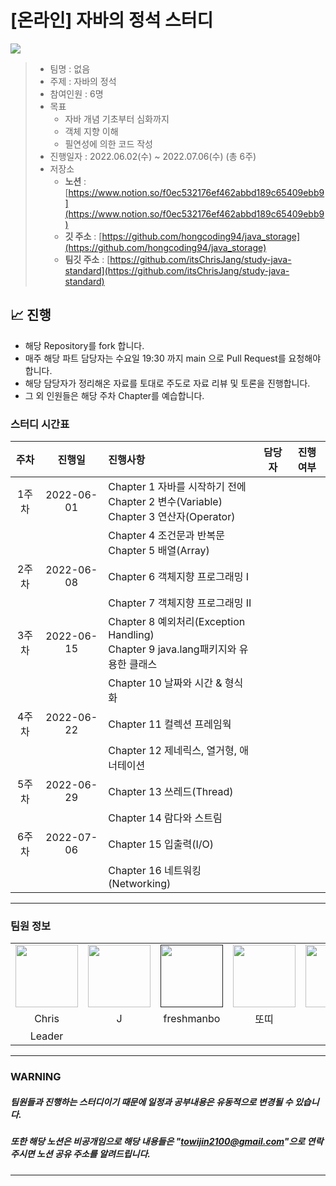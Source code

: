 # [온라인] 자바의 정석 스터디 

<img src="http://image.kyobobook.co.kr/images/book/xlarge/032/x9788994492032.jpg">

> - 팀명 : 없음
> - 주제 : 자바의 정석
> - 참여인원 : 6명
> - 목표</br>
>   - 자바 개념 기초부터 심화까지</br>
>   - 객체 지향 이해</br>
>   - 필연성에 의한 코드 작성</br>
> - 진행일자 : 2022.06.02(수) ~ 2022.07.06(수) (총 6주)
> - 저장소<br/>
>   - **노션** : [https://www.notion.so/f0ec532176ef462abbd189c65409ebb9](https://www.notion.so/f0ec532176ef462abbd189c65409ebb9)</br>
>   - **깃 주소** : [https://github.com/hongcoding94/java_storage](https://github.com/hongcoding94/java_storage)<br/>
>   - **팀깃 주소** : [https://github.com/itsChrisJang/study-java-standard](https://github.com/itsChrisJang/study-java-standard)<br/>

## 📈 진행
- 해당 Repository를 fork 합니다.
- 매주 해당 파트 담당자는 수요일 19:30 까지 main 으로 Pull Request를 요청해야 합니다.
- 해당 담당자가 정리해온 자료를 토대로 주도로 자료 리뷰 및 토론을 진행합니다.
- 그 외 인원들은 해당 주차 Chapter를 예습합니다.

### 스터디 시간표
|주차|진행일|진행사항|담당자|진행여부|
|:---:|:---:|:---|:---:|:---:|
|1주차|2022-06-01|Chapter 1 자바를 시작하기 전에<br/>Chapter 2 변수(Variable)<br/>Chapter 3 연산자(Operator)||
|||Chapter 4 조건문과 반복문<br/>Chapter 5 배열(Array)||
|2주차|2022-06-08|Chapter 6 객체지향 프로그래밍 I||
|||Chapter 7 객체지향 프로그래밍 II||
|3주차|2022-06-15|Chapter 8 예외처리(Exception Handling)<br/>Chapter 9 java.lang패키지와 유용한 클래스||
|||Chapter 10 날짜와 시간 & 형식화||
|4주차|2022-06-22|Chapter 11 컬렉션 프레임웍||
|||Chapter 12 제네릭스, 열거형, 애너테이션||
|5주차|2022-06-29|Chapter 13 쓰레드(Thread)||
|||Chapter 14 람다와 스트림||
|6주차|2022-07-06|Chapter 15 입출력(I/O)||
|||Chapter 16 네트워킹(Networking)||


*** 

### 팀원 정보
<table>
    <tr>
        <td align="center">
            <a href="https://github.com/itsChrisJang"><img  width="100px" src="https://avatars.githubusercontent.com/u/62946867?v=4" /></a>
        </td>
        <td align="center">
            <a href="https://github.com/je-pa"><img  width="100px" src="https://avatars.githubusercontent.com/u/76720692?v=4" /></a>
        </td>
        <td align="center">
            <a href=""><img  width="100px" src="" /></a>
        </td>
      <td align="center">
            <a href="https://github.com/keson0326"><img  width="100px" src="https://avatars.githubusercontent.com/u/99635978?v=4" /></a>
        </td>
      <td align="center">
            <a href="https://github.com/hongcoding94"><img  width="100px" src="https://avatars.githubusercontent.com/u/66407386?v=4" /></a>
        </td>
      <td align="center">
            <a href="https://github.com/jifrozen0110"><img  width="100px" src="https://avatars.githubusercontent.com/u/62784314?v=4" /></a>
        </td>
    </tr>
    <tr>
        <td align="center">Chris</td>
        <td align="center">J</td>
        <td align="center">freshmanbo</td>
        <td align="center">또띠</td>
        <td align="center">홍</td>
        <td align="center">두유</td>
    </tr>
    <tr>
        <td align="center">Leader</td>
        <td align="center"></td>
        <td align="center"></td>
        <td align="center"></td>
        <td align="center"></td>
        <td align="center"></td>
    </tr>
</table>

---
### WARNING

##### 팀원들과 진행하는 스터디이기 때문에 일정과 공부내용은 유동적으로 변경될 수 있습니다.
##### 또한 해당 노션은 비공개임으로 해당 내용들은 "towijin2100@gmail.com"으로 연락주시면 노션 공유 주소를 알려드립니다.
---
